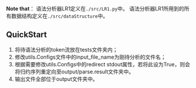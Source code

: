 **Note that**：
语法分析器LR1定义在`./src/LR1.py`中。
语法分析器LR1所用到的所有数据结构定义在`./src/dataStructure`中。



## QuickStart
1. 将待语法分析的token流放在tests文件夹内；
2. 修改utils.Configs文件中的input_file_name为刚待分析的文件名；
3. 根据需要修改utils.Configs中的redirect stdout属性，若将此设为True，则会将归约序列重定向至output/parse.result文件夹中。
4. 输出文件全部位于output文件夹中。
